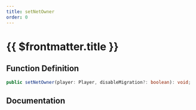 ```yaml
---
title: setNetOwner
order: 0
---
```


# {{ $frontmatter.title }}

## Function Definition

```ts
public setNetOwner(player: Player, disableMigration?: boolean): void;
```

## Documentation

<!--@include: ./parts/setNetOwner.md-->
